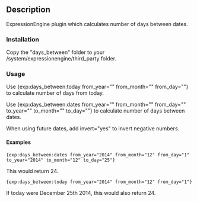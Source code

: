 
## Description

ExpressionEngine plugin which calculates number of days between dates.

### Installation

Copy the "days_between" folder to your /system/expressionengine/third_party folder.

### Usage

Use {exp:days_between:today from_year="" from_month="" from_day=""} to calculate number of days from today.

Use {exp:days_between:dates from_year="" from_month="" from_day="" to_year="" to_month="" to_day=""} to calculate number of days between dates.

When using future dates, add invert="yes" to invert negative numbers.

#### Examples

```
{exp:days_between:dates from_year="2014" from_month="12" from_day="1" to_year="2014" to_month="12" to_day="25"}
```

This would return 24.

```
{exp:days_between:today from_year="2014" from_month="12" from_day="1"}
```

If today were December 25th 2014, this would also return 24.